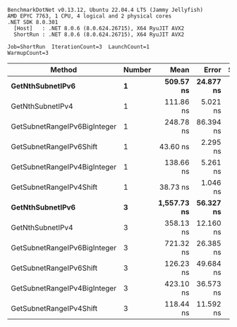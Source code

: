 ```

BenchmarkDotNet v0.13.12, Ubuntu 22.04.4 LTS (Jammy Jellyfish)
AMD EPYC 7763, 1 CPU, 4 logical and 2 physical cores
.NET SDK 8.0.301
  [Host]   : .NET 8.0.6 (8.0.624.26715), X64 RyuJIT AVX2
  ShortRun : .NET 8.0.6 (8.0.624.26715), X64 RyuJIT AVX2

Job=ShortRun  IterationCount=3  LaunchCount=1  
WarmupCount=3  

```
| Method                       | Number | Mean        | Error     | StdDev   | Min         | Max         | Gen0   | Allocated |
|----------------------------- |------- |------------:|----------:|---------:|------------:|------------:|-------:|----------:|
| **GetNthSubnetIPv6**             | **1**      |   **509.57 ns** | **24.877 ns** | **1.364 ns** |   **508.16 ns** |   **510.88 ns** | **0.0076** |     **696 B** |
| GetNthSubnetIPv4             | 1      |   111.86 ns |  5.021 ns | 0.275 ns |   111.56 ns |   112.10 ns | 0.0019 |     160 B |
| GetSubnetRangeIPv6BigInteger | 1      |   248.78 ns | 86.394 ns | 4.736 ns |   245.71 ns |   254.23 ns | 0.0048 |     432 B |
| GetSubnetRangeIPv6Shift      | 1      |    43.60 ns |  2.295 ns | 0.126 ns |    43.46 ns |    43.69 ns | 0.0019 |     160 B |
| GetSubnetRangeIPv4BigInteger | 1      |   138.66 ns |  5.261 ns | 0.288 ns |   138.34 ns |   138.89 ns | 0.0024 |     208 B |
| GetSubnetRangeIPv4Shift      | 1      |    38.73 ns |  1.046 ns | 0.057 ns |    38.68 ns |    38.79 ns | 0.0021 |     176 B |
| **GetNthSubnetIPv6**             | **3**      | **1,557.73 ns** | **56.327 ns** | **3.087 ns** | **1,555.23 ns** | **1,561.18 ns** | **0.0248** |    **2168 B** |
| GetNthSubnetIPv4             | 3      |   358.13 ns | 12.160 ns | 0.667 ns |   357.37 ns |   358.61 ns | 0.0057 |     480 B |
| GetSubnetRangeIPv6BigInteger | 3      |   721.32 ns | 26.385 ns | 1.446 ns |   719.65 ns |   722.16 ns | 0.0153 |    1296 B |
| GetSubnetRangeIPv6Shift      | 3      |   126.23 ns | 49.684 ns | 2.723 ns |   123.86 ns |   129.21 ns | 0.0057 |     480 B |
| GetSubnetRangeIPv4BigInteger | 3      |   423.10 ns | 36.573 ns | 2.005 ns |   421.12 ns |   425.13 ns | 0.0072 |     624 B |
| GetSubnetRangeIPv4Shift      | 3      |   118.44 ns | 11.592 ns | 0.635 ns |   117.80 ns |   119.08 ns | 0.0062 |     528 B |
